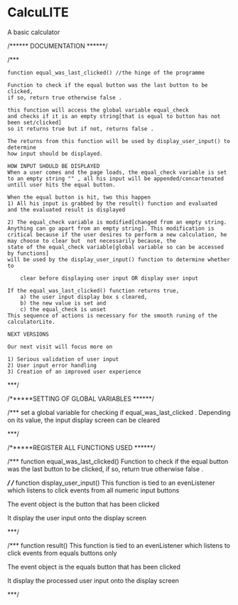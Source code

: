 # CalcuLITE
A basic calculator


/****** DOCUMENTATION ******/
        
/*** 
    
    function equal_was_last_clicked() //the hinge of the programme
    
    Function to check if the equal button was the last button to be clicked,
    if so, return true otherwise false .
    
    this function will access the global variable equal_check
    and checks if it is an empty string[that is equal to button has not been set/clicked]
    so it returns true but if not, returns false .
    
    The returns from this function will be used by display_user_input() to determine
    how input should be displayed.
    
    HOW INPUT SHOULD BE DISPLAYED
    When a user comes and the page loads, the equal_check variable is set 
    to an empty string "" , all his input will be appended/concartenated 
    untill user hits the equal button.
    
    When the equal button is hit, two this happen
    1) All his input is grabbed by the result() function and evaluated
    and the evaluated result is displayed
    
    2) The equal_check variable is modified[changed from an empty string. Anything can go apart from an empty string]. This modification is critical because if the user desires to perform a new calculation, he may choose to clear but  not necessarily because, the 
    state of the equal_check variable[global variable so can be accessed by functions]
    will be used by the display_user_input() function to determine whether to 
        
        clear before displaying user input OR display user input
        
    If the equal_was_last_clicked() function returns true, 
        a) the user input display box s cleared, 
        b) the new value is set and 
        c) the equal_check is unset
    This sequence of actions is necessary for the smooth runing of the calculatorLite.
    
    NEXT VERSIONS
    
    Our next visit will focus more on 
    
    1) Serious validation of user input
    2) User input error handling
    3) Creation of an improved user experience
    
***/


/******SETTING OF GLOBAL VARIABLES ******/
        
/*** 
set a global variable for checking if equal_was_last_clicked .
Depending on its value, the input display screen can be cleared 

***/

/******REGISTER ALL FUNCTIONS USED  ******/

/***
function equal_was_last_clicked()
Function to check if the equal button was the last button to be clicked,
if so, return true otherwise false . 

***/
/***
function display_user_input()
This function is tied to an evenListener which listens to click events 
from all numeric input buttons

The event object is the button that has been clicked

It display the user input onto the display screen
  
***/


/***
function result()
This function is tied to an evenListener which listens to click events 
from equals buttons only

The event object is the equals button that has been clicked

It display the processed user input onto the display screen
  
***/
